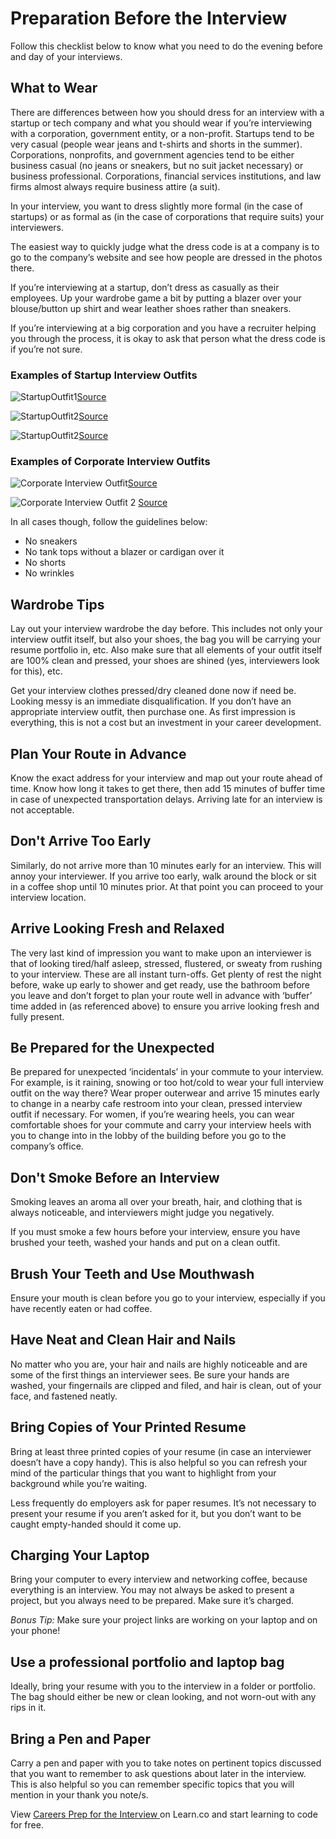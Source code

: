 # Preparation Before the Interview

Follow this checklist below to know what you need to do the evening before and day of your interviews. 

## What to Wear

There are differences between how you should dress for an interview with a startup or tech company and what you should wear if you’re interviewing with a corporation, government entity, or a non-profit. Startups tend to be very casual (people wear jeans and t-shirts and shorts in the summer). Corporations, nonprofits, and government agencies tend to be either business casual (no jeans or sneakers, but no suit jacket necessary) or business professional. Corporations, financial services institutions, and law firms almost always require business attire (a suit).

In your interview, you want to dress slightly more formal (in the case of startups) or as formal as (in the case of corporations that require suits) your interviewers.

The easiest way to quickly judge what the dress code is at a company is to go to the company’s website and see how people are dressed in the photos there.

If you’re interviewing at a startup, don’t dress as casually as their employees. Up your wardrobe game a bit by putting a blazer over your blouse/button up shirt and wear leather shoes rather than sneakers.

If you’re interviewing at a big corporation and you have a recruiter helping you through the process, it is okay to ask that person what the dress code is if you’re not sure.


### Examples of Startup Interview Outfits

![StartupOutfit1](https://s3.amazonaws.com/learn-verified/StartUp+Interview+Outfit.jpg)[Source](http://workplacewears.tumblr.com/)

![StartupOutfit2](https://s3.amazonaws.com/learn-verified/StartupInterviewOutfit2.jpg)[Source](https://www.pinterest.com/thepacheragroup/men-s-silicon-valley-startup-interviewing/)

![StartupOutfit2](https://s3.amazonaws.com/learn-verified/StartupInterviewOutfit3.png)[Source](https://s3.amazonaws.com/learn-verified/StartupInterviewOutfit3.png)

### Examples of Corporate Interview Outfits

![Corporate Interview Outfit](https://s3.amazonaws.com/learn-verified/CorporateInterviewOutfit.jpg)[Source](http://mypowerpose.com/what-to-wear-to-an-interview-corporate-formal-and-business-casual/) 

![Corporate Interview Outfit 2](https://s3.amazonaws.com/learn-verified/CorporateInterviewOutift2.jpg) [Source](https://www.pinterest.com/explore/groomsmen-sweaters/)

In all cases though, follow the guidelines below: 

- No sneakers
- No tank tops without a blazer or cardigan over it
- No shorts
- No wrinkles

## Wardrobe Tips

Lay out your interview wardrobe the day before. This includes not only your interview outfit itself, but also your shoes, the bag you will be carrying your resume portfolio in, etc. Also make sure that all elements of your outfit itself are 100% clean and pressed, your shoes are shined (yes, interviewers look for this), etc.

Get your interview clothes pressed/dry cleaned done now if need be. Looking messy is an immediate disqualification. If you don’t have an appropriate interview outfit, then purchase one. As first impression is everything, this is not a cost but an investment in your career development.


## Plan Your Route in Advance

Know the exact address for your interview and map out your route ahead of time. Know how long it takes to get there, then add 15 minutes of buffer time in case of unexpected transportation delays. Arriving late for an interview is not acceptable.

## Don't Arrive Too Early

Similarly, do not arrive more than 10 minutes early for an interview. This will annoy your interviewer.  If you arrive too early, walk around the block or sit in a coffee shop until 10 minutes prior. At that point you can proceed to your interview location.

## Arrive Looking Fresh and Relaxed

The very last kind of impression you want to make upon an interviewer is that of looking tired/half asleep, stressed, flustered, or sweaty from rushing to your interview. These are all instant turn-offs. Get plenty of rest the night before, wake up early to shower and get ready, use the bathroom before you leave and don’t forget to plan your route well in advance with ‘buffer’ time added in (as referenced above) to ensure you arrive looking fresh and fully present.

## Be Prepared for the Unexpected

Be prepared for unexpected ‘incidentals’ in your commute to your interview. For example, is it raining, snowing or too hot/cold to wear your full interview outfit on the way there? Wear proper outerwear and arrive 15 minutes early to change in a nearby cafe restroom into your clean, pressed interview outfit if necessary. For women, if you’re wearing heels, you can wear comfortable shoes for your commute and carry your interview heels with you to change into in the lobby of the building before you go to the company’s office.

## Don't Smoke Before an Interview

Smoking leaves an aroma all over your breath, hair, and clothing that is always noticeable, and interviewers might judge you negatively.

If you must smoke a few hours before your interview, ensure you have brushed your teeth, washed your hands and put on a clean outfit.

## Brush Your Teeth and Use Mouthwash

Ensure your mouth is clean before you go to your interview, especially if you have recently eaten or had coffee.

## Have Neat and Clean Hair and Nails

No matter who you are, your hair and nails are highly noticeable and are some of the first things an interviewer sees. Be sure your hands are washed, your fingernails are clipped and filed, and hair is clean, out of your face, and fastened neatly.

## Bring Copies of Your Printed Resume

Bring at least three printed copies of your resume (in case an interviewer doesn’t have a copy handy). This is also helpful so you can refresh your mind of the particular things that you want to highlight from your background while you’re waiting.

Less frequently do employers ask for paper resumes. It’s not necessary to present your resume if you aren’t asked for it, but you don’t want to be caught empty-handed should it come up.

## Charging Your Laptop

Bring your computer to  every interview and networking coffee, because everything is an interview. You may not always be asked to present a project, but you always need to be prepared. Make sure it’s charged. 

*Bonus Tip:* Make sure your project links are working on your laptop and on your phone!

## Use a professional portfolio and laptop bag

Ideally, bring your resume with you to the interview in a folder or portfolio. The bag should either be new or clean looking, and not worn-out with any rips in it.  

## Bring a Pen and Paper

Carry a pen and paper with you to take notes on pertinent topics discussed that you want to remember to ask questions about later in the interview. This is also helpful so you can remember specific topics that you will mention in your thank you note/s. 

<p data-visibility='hidden'>View <a href='https://learn.co/lessons/careers-prep-for-the-interview'>Careers Prep for the Interview </a> on Learn.co and start learning to code for free.</p>
